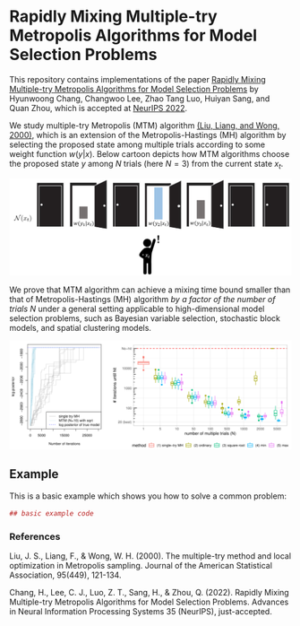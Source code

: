 Rapidly Mixing Multiple-try Metropolis Algorithms for Model Selection
Problems
================

<!-- README.md is generated from README.Rmd. Please edit that file -->
<!-- badges: start -->
<!-- badges: end -->

This repository contains implementations of the paper [Rapidly Mixing
Multiple-try Metropolis Algorithms for Model Selection
Problems](https://arxiv.org/abs/2207.00689) by Hyunwoong Chang, Changwoo
Lee, Zhao Tang Luo, Huiyan Sang, and Quan Zhou, which is accepted at
[NeurIPS 2022](https://nips.cc/Conferences/2022).

We study multiple-try Metropolis (MTM) algorithm [(Liu, Liang, and Wong,
2000)](#references), which is an extension of the Metropolis-Hastings
(MH) algorithm by selecting the proposed state among multiple trials
according to some weight function $w(y|x)$. Below cartoon depicts how
MTM algorithms choose the proposed state $y$ among $N$ trials (here
$N=3$) from the current state $x_t$.

![mtm illustration](fig/mtm.PNG)

We prove that MTM algorithm can achieve a mixing time bound smaller than
that of Metropolis-Hastings (MH) algorithm *by a factor of the number of
trials $N$* under a general setting applicable to high-dimensional model
selection problems, such as Bayesian variable selection, stochastic
block models, and spatial clustering models.

![Bayesian variable selection example](fig/fig3.PNG)

## Example

This is a basic example which shows you how to solve a common problem:

``` r
## basic example code
```

### References

Liu, J. S., Liang, F., & Wong, W. H. (2000). The multiple-try method and
local optimization in Metropolis sampling. Journal of the American
Statistical Association, 95(449), 121-134.

Chang, H., Lee, C. J., Luo, Z. T., Sang, H., & Zhou, Q. (2022). Rapidly
Mixing Multiple-try Metropolis Algorithms for Model Selection Problems.
Advances in Neural Information Processing Systems 35 (NeurIPS),
just-accepted.
